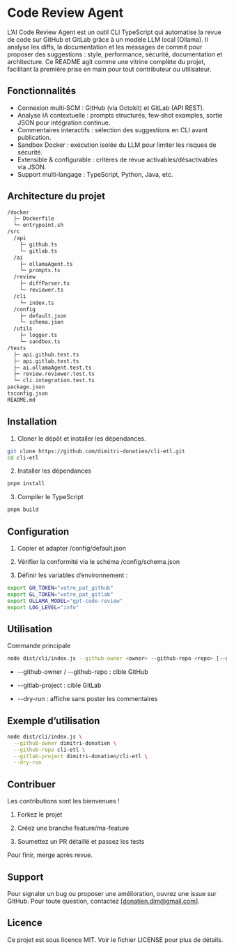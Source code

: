 # Code Review Agent

L’AI Code Review Agent est un outil CLI TypeScript qui automatise la revue de code sur GitHub et GitLab grâce à un modèle LLM local (Ollama). Il analyse les diffs, la documentation et les messages de commit pour proposer des suggestions : style, performance, sécurité, documentation et architecture. Ce README agit comme une vitrine complète du projet, facilitant la première prise en main pour tout contributeur ou utilisateur.

## Fonctionnalités

- Connexion multi‐SCM : GitHub (via Octokit) et GitLab (API REST).
- Analyse IA contextuelle : prompts structurés, few‐shot examples, sortie JSON pour intégration continue.
- Commentaires interactifs : sélection des suggestions en CLI avant publication.
- Sandbox Docker : exécution isolée du LLM pour limiter les risques de sécurité.
- Extensible & configurable : critères de revue activables/désactivables via JSON.
- Support multi‐langage : TypeScript, Python, Java, etc.

## Architecture du projet

```bash
/docker
  ├─ Dockerfile
  └─ entrypoint.sh
/src
  /api
    ├─ github.ts
    └─ gitlab.ts
  /ai
    ├─ ollamaAgent.ts
    └─ prompts.ts
  /review
    ├─ diffParser.ts
    └─ reviewer.ts
  /cli
    └─ index.ts
  /config
    ├─ default.json
    └─ schema.json
  /utils
    ├─ logger.ts
    └─ sandbox.ts
/tests
  ├─ api.github.test.ts
  ├─ api.gitlab.test.ts
  ├─ ai.ollamaAgent.test.ts
  ├─ review.reviewer.test.ts
  └─ cli.integration.test.ts
package.json  
tsconfig.json  
README.md
```

## Installation

1. Cloner le dépôt et installer les dépendances.

```bash
git clone https://github.com/dimitri-donatien/cli-etl.git
cd cli-etl
```

2. Installer les dépendances

```bash
pnpm install
```

3. Compiler le TypeScript

```bash
pnpm build
```

## Configuration

1. Copier et adapter /config/default.json

2. Vérifier la conformité via le schéma /config/schema.json

3. Définir les variables d’environnement :

```bash
export GH_TOKEN="votre_pat_github"
export GL_TOKEN="votre_pat_gitlab"
export OLLAMA_MODEL="gpt-code-review"
export LOG_LEVEL="info"
```

## Utilisation

Commande principale

```bash
node dist/cli/index.js --github-owner <owner> --github-repo <repo> [--gitlab-project <project>] [--dry-run]
```

- --github-owner / --github-repo : cible GitHub

- --gitlab-project : cible GitLab

- --dry-run : affiche sans poster les commentaires

## Exemple d’utilisation

```bash
node dist/cli/index.js \
  --github-owner dimitri-donatien \
  --github-repo cli-etl \
  --gitlab-project dimitri-donatien/cli-etl \
  --dry-run
```

## Contribuer

Les contributions sont les bienvenues !

1. Forkez le projet

2. Créez une branche feature/ma-feature

3. Soumettez un PR détaillé et passez les tests

Pour finir, merge après revue.

## Support

Pour signaler un bug ou proposer une amélioration, ouvrez une issue sur GitHub. Pour toute question, contactez [donatien.dim@gmail.com].

## Licence

Ce projet est sous licence MIT. Voir le fichier LICENSE pour plus de détails.
